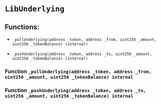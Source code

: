 # `LibUnderlying`

## Functions:

- `_pullUnderlying(address _token, address _from, uint256 _amount, uint256 _tokenBalance) (internal)`

- `_pushUnderlying(address _token, address _to, uint256 _amount, uint256 _tokenBalance) (internal)`

### Function `_pullUnderlying(address _token, address _from, uint256 _amount, uint256 _tokenBalance) internal`

### Function `_pushUnderlying(address _token, address _to, uint256 _amount, uint256 _tokenBalance) internal`
